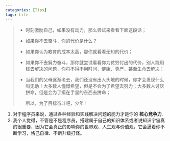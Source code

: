 ```yaml
---
categories: [Tips]
tags: Life
---
```




>   -   时刻激励自己，如果没有动力，那么尝试来看看下面这段话；
>
>   -   如果你不去奋斗，你的代价是什么？
>
>   -   如果你认为教育的成本太高，那你就看看无知的代价；
>
>   -   如果你不去努力奋斗，那你就尝试看看你为贫穷付出的代价，别人能用钱去解决的问题，你将不得不用时间、健康、尊严、甚至生命去解决；
>
>   -   当我们的父母逐渐老去，我们还没有出人头地的时候，你才会发现什么叫无助！大多数人憧憬希望，但是不会为了希望去努力；大多数人讨厌拼命，但是会为了攥在手里的东西去拼命；
>
>       所以，为了目标奋斗吧，少年！ 

1.   对于程序员来说，通过各种经验和实践解决问题的能力才是你的 **核心竞争力**. 
2.   我个人觉得，不管是不是程序员，搭建属于自己的知识体系或者说知识宇宙真的很重要，因为它会真正的影响你的世界观、人生观与价值观，它会逼着你不断学习，恪己自律、不断升级打怪。
